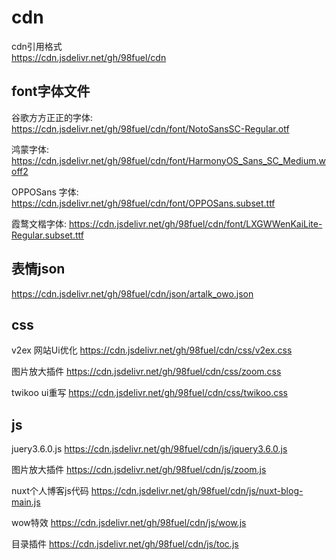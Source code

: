 # cdn

cdn引用格式  
https://cdn.jsdelivr.net/gh/98fuel/cdn


## font字体文件

谷歌方方正正的字体: https://cdn.jsdelivr.net/gh/98fuel/cdn/font/NotoSansSC-Regular.otf

鸿蒙字体: https://cdn.jsdelivr.net/gh/98fuel/cdn/font/HarmonyOS_Sans_SC_Medium.woff2

OPPOSans 字体: https://cdn.jsdelivr.net/gh/98fuel/cdn/font/OPPOSans.subset.ttf

霞鹜文楷字体: https://cdn.jsdelivr.net/gh/98fuel/cdn/font/LXGWWenKaiLite-Regular.subset.ttf


## 表情json

https://cdn.jsdelivr.net/gh/98fuel/cdn/json/artalk_owo.json

## css

v2ex 网站Ui优化 https://cdn.jsdelivr.net/gh/98fuel/cdn/css/v2ex.css

图片放大插件 https://cdn.jsdelivr.net/gh/98fuel/cdn/css/zoom.css

twikoo ui重写 https://cdn.jsdelivr.net/gh/98fuel/cdn/css/twikoo.css


## js

juery3.6.0.js https://cdn.jsdelivr.net/gh/98fuel/cdn/js/jquery3.6.0.js

图片放大插件 https://cdn.jsdelivr.net/gh/98fuel/cdn/js/zoom.js

nuxt个人博客js代码 https://cdn.jsdelivr.net/gh/98fuel/cdn/js/nuxt-blog-main.js

wow特效 https://cdn.jsdelivr.net/gh/98fuel/cdn/js/wow.js

目录插件 https://cdn.jsdelivr.net/gh/98fuel/cdn/js/toc.js

